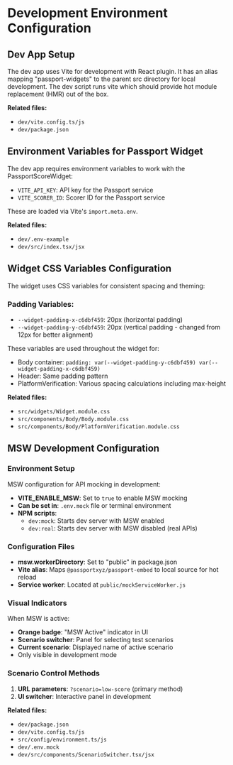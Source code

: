 # Development Environment Configuration

## Dev App Setup
The dev app uses Vite for development with React plugin. It has an alias mapping "passport-widgets" to the parent src directory for local development. The dev script runs vite which should provide hot module replacement (HMR) out of the box.

**Related files:**
- `dev/vite.config.ts/js`
- `dev/package.json`

## Environment Variables for Passport Widget
The dev app requires environment variables to work with the PassportScoreWidget:
- `VITE_API_KEY`: API key for the Passport service
- `VITE_SCORER_ID`: Scorer ID for the Passport service

These are loaded via Vite's `import.meta.env`.

**Related files:**
- `dev/.env-example`
- `dev/src/index.tsx/jsx`

## Widget CSS Variables Configuration

The widget uses CSS variables for consistent spacing and theming:

### Padding Variables:
- `--widget-padding-x-c6dbf459`: 20px (horizontal padding)
- `--widget-padding-y-c6dbf459`: 20px (vertical padding - changed from 12px for better alignment)

These variables are used throughout the widget for:
- Body container: `padding: var(--widget-padding-y-c6dbf459) var(--widget-padding-x-c6dbf459)`
- Header: Same padding pattern
- PlatformVerification: Various spacing calculations including max-height

**Related files:**
- `src/widgets/Widget.module.css`
- `src/components/Body/Body.module.css`
- `src/components/Body/PlatformVerification.module.css`

## MSW Development Configuration

### Environment Setup
MSW configuration for API mocking in development:

- **VITE_ENABLE_MSW**: Set to `true` to enable MSW mocking
- **Can be set in**: `.env.mock` file or terminal environment
- **NPM scripts**:
  - `dev:mock`: Starts dev server with MSW enabled
  - `dev:real`: Starts dev server with MSW disabled (real APIs)

### Configuration Files
- **msw.workerDirectory**: Set to "public" in package.json
- **Vite alias**: Maps `@passportxyz/passport-embed` to local source for hot reload
- **Service worker**: Located at `public/mockServiceWorker.js`

### Visual Indicators
When MSW is active:
- **Orange badge**: "MSW Active" indicator in UI
- **Scenario switcher**: Panel for selecting test scenarios
- **Current scenario**: Displayed name of active scenario
- Only visible in development mode

### Scenario Control Methods
1. **URL parameters**: `?scenario=low-score` (primary method)
2. **UI switcher**: Interactive panel in development

**Related files:**
- `dev/package.json`
- `dev/vite.config.ts/js`
- `src/config/environment.ts/js`
- `dev/.env.mock`
- `dev/src/components/ScenarioSwitcher.tsx/jsx`